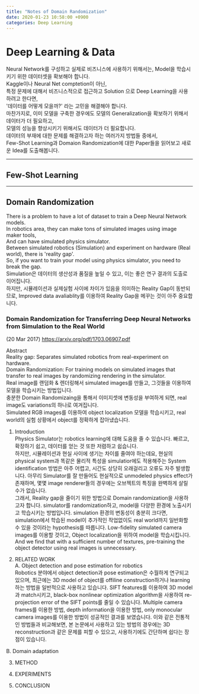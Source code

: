 ```yaml
---
title: "Notes of Domain Randomization"
date: 2020-01-23 10:58:00 +0900
categories: Deep Learning
---
```


# Deep Learning & Data      
Neural Network를 구성하고 실제로 비즈니스에 사용하기 위해서는, Model을 학습시키기 위한 데이터셋을 확보해야 합니다.      
Kaggle이나 Neural Net comptetion이 아닌,     
특정 문제에 대해서 비즈니스적으로 접근하고 Solution 으로 Deep Learning을 사용하려고 한다면,      
'데이터를 어떻게 모을까?' 라는 고민을 해결해야 합니다.      
마찬가지로, 이미 모델을 구축한 경우에도 모델의 Generalization을 확보하기 위해서 데이터가 더 필요하고,      
모델의 성능을 향상시키기 위해서도 데이터가 더 필요합니다.      
데이터의 부재에 대한 문제를 해결하고자 하는 여러가지 방법들 중에서,      
Few-Shot Learning과 Domaion Randomization에 대한 Paper들을 읽어보고 새로운 Idea를 도출해봅니다.     

- - -

## Few-Shot Learning

- - -

## Domain Randomization

There is a problem to have a lot of dataset to train a Deep Neural Network models.      
In robotics area, they can make tons of simulated images using image maker tools,     
And can have simulated physics simulator.     
Between simulated robotics (Simulation) and experiment on hardware (Real world), there is 'reality gap'.      
So, if you want to train your model using physics simulator, you need to break the gap.      
Simulation은 데이터의 생산성과 품질을 높일 수 있고, 이는 좋은 연구 결과의 도출로 이어집니다.      
하지만, 시뮬레이션과 실제실험 사이에 차이가 있음을 의미하는 Reality Gap이 동반되므로,
Improved data avaliablity를 이용하여 Reality Gap을 메꾸는 것이 아주 중요합니다.     

### Domain Randomization for Transferring Deep Neural Networks from Simulation to the Real World       
(20 Mar 2017) <https://arxiv.org/pdf/1703.06907.pdf>      
    
Abstract      
Reality gap: Separates simulated robotics from real-experiment on hardware.     
Domain Randomization: For training models on simulated images that transfer to real images by randomizing rendering in the simulator.     
Real image를 랜덤화 & 렌더링해서 simulated images를 만들고, 그것들을 이용하여 모델을 학습시키는 방법입니다.     
충분한 Domain Randomizaing을 통해서 이미지셋에 변동성을 부여하게 되면, real image도 variations의 하나로 여겨집니다.     
Simulated RGB images를 이용하여 object localization 모델을 학습시키고, real world의 실험 상황에서 object를 정확하게 잡아냈습니다.      

1. Introduction     
Physics Simulator는 robotics learning에 대해 도움을 줄 수 있습니다. 빠르고, 확장하기 쉽고, 데이터를 얻는 것 또한 저렴하고 쉽습니다.      
하지만, 시뮬레이션과 현실 사이에 생기는 차이를 줄여야 하는데요, 현실의 physical system과 똑같은 물리적 특성을 simulatior에도 적용해주는 System identification 방법은 아주 어렵고, 시간도 상당히 오래걸리고 오류도 자주 발생합니다. 아무리 Simulator를 잘 만들어도 현실적으로 unmodeled physics effect가 존재하며, 몇몇 image renderer들의 경우에는 오브젝트의 특징을 완벽하게 살릴 수가 없습니다.      
그래서, Reality gap을 줄이기 위한 방법으로 Domain randomization을 사용하고자 합니다. simulator를 randomization하고, model을 다양한 환경에 노출시키고 학습시키는 방법입니다. simulation 환경의 변동성이 충분히 크다면, simulation에서 학습된 model이 추가적인 작업없이도 real world까지 일반화할 수 있을 것이라는 hypothesis를 따릅니다. Low-fidelity simulated camera images를 이용할 것이고, Object localization을 위하여 model을 학습시킵니다. And we find that with a sufficient number of textures, pre-training the object detector using real images is unnecessary.

2. RELATED WORK     
 A. Object detection and pose estimation for robotics           
 Robotics 분야에서 object detection과 pose estimation은 수월하게 연구되고 있으며, 최근에는 3D model of object를 offiline construction하거나 learning하는 방법을 일반적으로 사용하고 있습니다. SIFT features를 이용하여 3D model과 match시키고, black-box nonlinear optimization algorithm을 사용하여 re-projection error of the SIFT points를 줄일 수 있습니다. Multiple camera frames를 이용한 방법, depth information을 이용한 방법, only monocular camera images를 이용한 방법이 성공적인 결과를 보였습니다. 이와 같은 전통적인 방법들과 비교해보면, 본 논문에서 사용하고 있는 방법의 경우에는 3D reconstruction과 같은 문제를 피할 수 있으고, 사용하기에도 간단하며 쉽다는 장점이 있습니다.            
 
 B. Domain adaptation           
 
  
3. METHOD     

4. EXPERIMENTS      

5. CONCLUSION     
